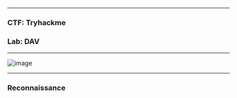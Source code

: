 ---------------------

### CTF: Tryhackme
### Lab: DAV

----------------------

![image](https://github.com/user-attachments/assets/fe4582b5-be9e-4c00-9006-f7e32b3a60bb)

----------------------

### Reconnaissance
